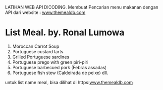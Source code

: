 LATIHAN WEB API DICODING.
Membuat Pencarian menu makanan dengan API dari 
website : www.themealdb.com

List Meal.      by. Ronal Lumowa
===============================
1. Moroccan Carrot Soup
2. Portuguese custard tarts
3. Grilled Portuguese sardines
4. Portuguese prego with green piri-piri
5. Portuguese barbecued pork (Febras assadas)
6. Portuguese fish stew (Caldeirada de peixe) dll.

untuk list name meal, bisa dilihat di https:www.themealdb.com